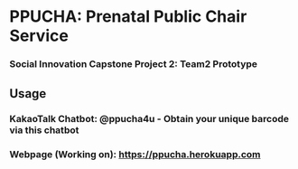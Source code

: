 # PPUCHA: Prenatal Public Chair Service

### Social Innovation Capstone Project 2: Team2 Prototype

## Usage

### KakaoTalk Chatbot: @ppucha4u  - Obtain your unique barcode via this chatbot
### Webpage (Working on): https://ppucha.herokuapp.com 


